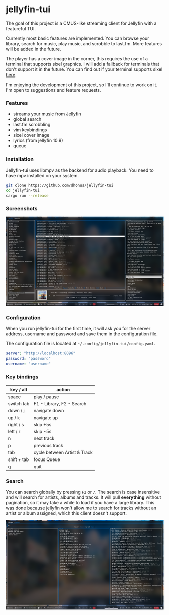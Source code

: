 # jellyfin-tui

The goal of this project is a CMUS-like streaming client for Jellyfin with a featureful TUI.

Currently most basic features are implemented. You can browse your library, search for music, play music, and scrobble to last.fm. More features will be added in the future.

The player has a cover image in the corner, this requires the use of a terminal that supports sixel graphics. I will add a fallback for terminals that don't support it in the future. You can find out if your terminal supports sixel [here](https://www.arewesixelyet.com).

I'm enjoying the development of this project, so I'll continue to work on it. I'm open to suggestions and feature requests.

### Features
- streams your music from Jellyfin
- global search
- last.fm scrobbling
- vim keybindings
- sixel cover image
- lyrics (from jellyfin 10.9)
- queue

### Installation
Jellyfin-tui uses libmpv as the backend for audio playback. You need to have mpv installed on your system.

```bash
git clone https://github.com/dhonus/jellyfin-tui
cd jellyfin-tui
cargo run --release
```

### Screenshots
![image](screen.png)

### Configuration
When you run jellyfin-tui for the first time, it will ask you for the server address, username and password and save them in the configuration file.

The configuration file is located at `~/.config/jellyfin-tui/config.yaml`.
```yaml
server: "http://localhost:8096"
password: "password"
username: "username"
```

### Key bindings
|key / alt|action|
|---|---|
|space|play / pause|
|switch tab| F1 - Library, F2 - Search|
|down / j|navigate down|
|up / k|navigate up|
|right / s|skip +5s|
|left / r|skip -5s|
|n|next track|
|p|previous track|
|tab|cycle between Artist & Track|
|shift + tab|focus Queue|
|q|quit|


### Search
You can search globally by pressing `F2` or `/`. The search is case insensitive and will search for artists, albums and tracks. It will pull **everything** without pagination, so it may take a while to load if you have a large library. This was done because jellyfin won't allow me to search for tracks without an artist or album assigned, which this client doesn't support.

![image](search.png)